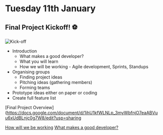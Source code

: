 # Tuesday 11th January

## Final Project Kickoff! ⚽

![Kick-off](https://media.giphy.com/media/nP9QvzLFF4eYWDcJQg/giphy-downsized-large.gif)

+ Introduction
  + What makes a good developer?
  + What you will learn
  + How we will be working - Agile development, Sprints, Standups
+ Organising groups
  + Finding project ideas
  + Pitching ideas (gathering members)
  + Forming teams
+ Prototype ideas either on paper or coding
+ Create full feature list

[Final Project Overview](https://docs.google.com/document/d/1ihU1kfWLNLp_3myWbfnjO7eaABVuu6xUdBLnjc0g7W8/edit?usp=sharing

[How will we be working](./11%20January%20Notes%20-%20How%20we%20will%20be%20working.md)
[What makes a good developer?](./11%20January%20Notes%20-%20What%20makes%20a%20good%20developer.md)